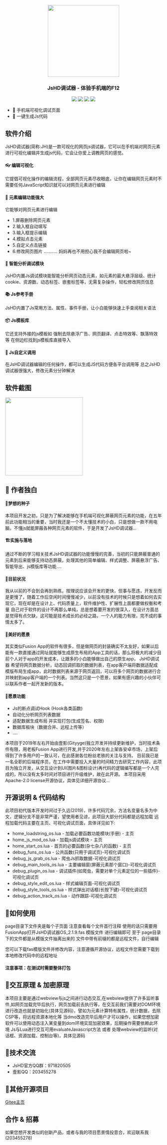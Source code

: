 <p align="center">
  <img width="230px" src="https://yyyp.oss-cn-beijing.aliyuncs.com/%E4%BB%A3%E7%A0%81%E7%9B%B4%E9%93%BE/JsHD%E8%B0%83%E8%AF%95%E5%99%A8/%E5%9B%BE%E6%A0%87/icon.png">
</p>
<div align="center">
<h3>
  JsHD调试器 - 体验手机端的F12
</h3>
</div>
<p align="center">
 <img src="https://img.shields.io/badge/lua-5.3-%231a75cf" />
<img src="https://img.shields.io/badge/androlua-base-%2328c728" />
<img src="https://img.shields.io/badge/javasrcpt-es6-%23ffcc00" />
<img src="https://img.shields.io/badge/eruda-1.4.4-%23e7320c"/>
  <br>
</p>

- 🚀 手机端可视化调试页面
- 💎 一键生成Js代码

## 软件介绍
JsHD调试器(简称:JH)是一款可视化的网页js调试器，它可以在手机端对网页元素进行可视化编辑并生成js代码，它会让你爱上调教网页的感觉。
#### 👓 编辑可视化
它提倡可视化操作的编辑流程，全部网页元素尽收眼底，让你在编辑网页元素时不需要任何JavaScript知识就可以对网页元素进行编辑
#### 🔧 元素编辑功能强大
它能够对网页元素进行编辑
- 1.屏蔽删除网页元素
- 2.输入框自动填写
- 3.输入框提示编辑
- 4.模拟点击元素
- 5.自定义点击链接
- 6.修改网页图片 ...........
妈妈再也不用担心我不会编辑网页啦~
#### 🐞 智能分析调试模块
JsHD内置Js调试模块能智能分析网页动态元素，如元素的最大悬浮层级、统计cookie、资源数、动态标签、嵌套标签等，无需复杂操作，轻松修改网页信息
#### 📚 Js参考手册
JsHD内置了Js常用方法、属性、事件手册，让小白能够快速上手查阅相关语法
#### 📦 Js模板库
它还支持外接的js模板如 强制去除悬浮广告、网页翻译、点击特效等、飘落特效等 在侧边栏找到js模板库直接导入
#### 🧬 Js自定义调用
在JsHD调试器编辑的任何操作，都可以生成JS代码方便各平台调用等
总之JsHD调试器很强大，修改元素分分钟解决
## 软件截图
<img width="250px" src="https://yyyp.oss-cn-beijing.aliyuncs.com/OpenSource/JsHD/2_1_9/img/01.jpg"/>

## 💎 作者独白
#### 🎋梦想的种子
本项目开发之初，只是为了解决能够在手机端可视化屏蔽网页元素的功能，在五年前此功能相当的重要，当时我还是一个不太懂技术的小白，只是想做一款不用电脑，不懂js就能屏蔽各种网页元素的软件，于是开发了JsHD调试器...
#### 🏗️实施与落地
通过不断的学习相关技术JsHD调试器的功能慢慢的完善，当初的只能屏蔽普通的元素到后来能够支持动态屏蔽，处理其他的简单编辑、样式调整、屏蔽悬浮广告、智能导出、js模版库等功能....
#### 👾目前状况
我从以前的不会到会再到熟练，按理说应该会开发的更快，但事与愿违，开发反而是更慢了，随着工作后空闲时间慢慢减少，以前没有技术的时候只是想着如何去实现它，现在却是在设计上、代码质量上，软件维护性、扩展性上面都要做权衡和考量
自己对于软件的设计不再那么单纯，总是想着要开发的很深入，在设计方面总是觉得有点欠缺，这可能是技术成长的必经之路，一个人的能力有限，完不成的事情太多了。
#### 🌈美好的愿景
 其实类似Fusion App的软件有很多，但是做网页的封装确实不太友好，如果以后能有一款直接通过网址就能够生成原生布局的App工具的话，那么将极大的减少目前个人对于app的开发成本，让跟多的小白能够做出自己的原生app，
JsHD调试器 希望将网页数据分析，动态回调抓取的数据列表，在app客户端将数据适配成模版布局生成app，此时数据列表来源于网页返回，可以将多个网页的数据进行合并映射到app客户端的一个列表。当然这只是一个愿景，如果有感兴趣的小伙伴可以联系作者一起开发新的版本。
#### 📜愿景功能
 - Js的断点调试Hook (Hook各类函数)
 - 自动化分析网页列表数据
 - 适配数据生成布局 并实现打包(生成签名、权限)
 - 数据库板块（数据合并、远程上传等）
 - ....

本项目于2019年左右开始由壹影(Gityyge)独立开发并持续更新维护，当时技术条件有限，用老板Fusion App进行开发,并于2020年左右上架各安卓市场，上架后得到了许多用户的一致认可，在此感谢各位粉丝老铁的关注与支持。
目前我已是一名全职的后端程序员，在工作中需要投入大量的时间精力去研究工作内容，此项目为独立开发，从交互设计到UI(图片&图标设计)再代码的逻辑编写都是一个人完成的，所以没有太多时间对项目进行升级维护，故在此开源。
本项目采用Apache-2.0 license开源协议，具体见详细开源协议...

## 开源说明 & 代码结构
 此项目初代版本开发时间过于久远(2019)，许多代码冗余，方法名变量名多为中文，逻辑分支不是非常严谨，望使用者见谅，此项目大部分代码都是远程加载 远程加载代码主要在主页、可视化调试页面，具体详见如下:
 - home_loadstring_os.lua - 加载必要函数功能模块(手册) - 主页
 - home_js_mod_os.lua - 加载js调试模块 - 主页
 - home_start_os.lua - 首页的必要函数(杂七杂八的函数) - 主页
 - debug_funs_os.lua - 公共函数(只用于调试页)-可视化调试页
 - debug_js_grab_os.lua - 爬虫Js抓取数据-可视化调试页
 - debug_main_tools_os.lua - 主要编辑窗(屏蔽元素那个窗口)-可视化调试页
 - debug_plugin_os.lua - 调试插件(如爬虫，需要对单个元素定位的一些插件)-可视化调试页
 - debug_style_edit_os.lua - 样式编辑页面-可视化调试页
 - debug_style_tools_os.lua - 样式弹出对话框(长按下键)-可视化调试页
 - debug_action_track_os.lua - 动作跟踪-可视化调试页
 
 ## 🌈如何使用
page目录下文件夹是每个子页面 注意查看每个文件首行注释
使用的话只需要用FusionApp打开JsHD调试器OS_2.1.9.fas 模版文件 进行编辑即可
至于 page目录下的文件都是从模版文件抽离出来的 文件中带有前缀的都是远程文件，自行编辑

您可以下载fas模版文件并修改内容，注意遵循开源协议，远程文件您需要下载到本地修改代码中的远程地址
#### 注意事项：在测试时需要整体打包

 ## 🚀交互原理 & 加密原理
本项目主要是通过webview与js之间进行动态交互,在webview提供了许多监听事件,如网页加载完毕后执行，网页加载前去执行等，在交互前我们需要对DOM环境进行改造也就是初始化(具体见源码)，譬如为元素计算特有属性，统计数据，去除CSP等，将远程资源本地化等
当dmo改造完毕后用户才可以操作，如果您想加密软件可以使用动态注入某变量到dom环境实现加密效果，后期操作需要依赖此环境
Js与Lua进行交互可用evaluateJavascript方法 或者 处理webview的监听(对话框、资源加载、控制台等)，具体见源码


## 🦜技术交流

- JsHD官方QQ群：971820505
- 壹影QQ：203455278

## 🧬其他开源项目

[Gitee主页](https://gitee.com/gityyge)

## 合作 & 招募

如果您想开发类似的创新产品，或者与我的项目愿景情投意合，欢迎联系我(203455278)
